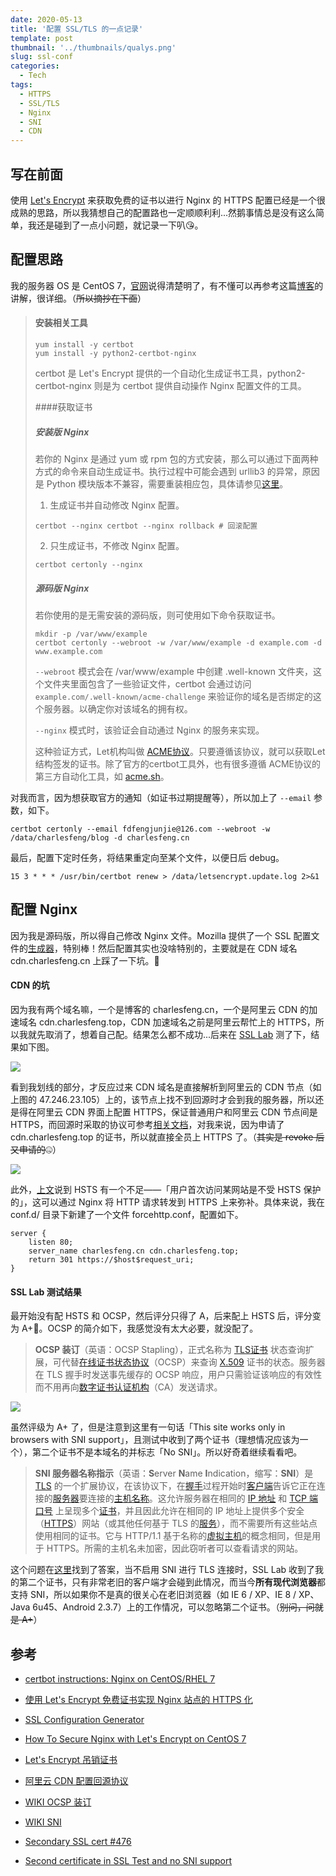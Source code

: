 ```yaml
---
date: 2020-05-13
title: '配置 SSL/TLS 的一点记录'
template: post
thumbnail: '../thumbnails/qualys.png'
slug: ssl-conf
categories:
  - Tech
tags:
  - HTTPS
  - SSL/TLS
  - Nginx
  - SNI
  - CDN
---
```


## 写在前面

使用 [Let's Encrypt](https://letsencrypt.org/zh-cn/) 来获取免费的证书以进行 Nginx 的 HTTPS 配置已经是一个很成熟的思路，所以我猜想自己的配置路也一定顺顺利利...然鹅事情总是没有这么简单，我还是碰到了一点小问题，就记录一下叭😘。

## 配置思路

我的服务器 OS 是 CentOS 7，[官网](https://certbot.eff.org/lets-encrypt/centosrhel7-nginx.html)说得清楚明了，有不懂可以再参考这篇[博客](https://pylixm.cc/posts/2019-08-12-letencrypt.html)的讲解，很详细。（~~所以摘抄在下面~~）

>#### 安装相关工具
>
>```shell
>yum install -y certbot 
>yum install -y python2-certbot-nginx
>```
>
>certbot 是 Let's Encrypt 提供的一个自动化生成证书工具，python2-certbot-nginx 则是为 certbot 提供自动操作 Nginx 配置文件的工具。
>
>####获取证书
>
>##### 安装版 Nginx
>
>若你的 Nginx 是通过 yum 或 rpm 包的方式安装，那么可以通过下面两种方式的命令来自动生成证书。执行过程中可能会遇到 urllib3 的异常，原因是 Python 模块版本不兼容，需要重装相应包，具体请参见[这里](https://pylixm.cc/posts/2019-08-12-letencrypt.html#%E7%94%9F%E6%88%90%E8%AF%81%E4%B9%A6)。
>
>1. 生成证书并自动修改 Nginx 配置。
>
>```shell
>certbot --nginx certbot --nginx rollback # 回滚配置
>```
>
>2. 只生成证书，不修改 Nginx 配置。
>
>```shell
>certbot certonly --nginx
>```
>
>##### 源码版 Nginx
>
>若你使用的是无需安装的源码版，则可使用如下命令获取证书。
>
>```shell
>mkdir -p /var/www/example
>certbot certonly --webroot -w /var/www/example -d example.com -d www.example.com
>```
>
>`--webroot` 模式会在 /var/www/example 中创建 .well-known 文件夹，这个文件夹里面包含了一些验证文件，certbot 会通过访问 `example.com/.well-known/acme-challenge` 来验证你的域名是否绑定的这个服务器。以确定你对该域名的拥有权。
>
>`--nginx` 模式时，该验证会自动通过 Nginx 的服务来实现。
>
>这种验证方式，Let机构叫做 [ACME协议](https://link.jianshu.com/?t=https://ietf-wg-acme.github.io/acme/)。只要遵循该协议，就可以获取Let结构签发的证书。除了官方的certbot工具外，也有很多遵循 ACME协议的第三方自动化工具，如 [acme.sh](https://github.com/Neilpang/acme.sh)。

对我而言，因为想获取官方的通知（如证书过期提醒等），所以加上了 `--email` 参数，如下。

```shell
certbot certonly --email fdfengjunjie@126.com --webroot -w /data/charlesfeng/blog -d charlesfeng.cn
```

最后，配置下定时任务，将结果重定向至某个文件，以便日后 debug。

```shell
15 3 * * * /usr/bin/certbot renew > /data/letsencrypt.update.log 2>&1
```

## 配置 Nginx

因为我是源码版，所以得自己修改 Nginx 文件。Mozilla 提供了一个 SSL 配置文件的[生成器](https://ssl-config.mozilla.org/#server=nginx&version=1.12.2&config=intermediate&openssl=1.1.1d&guideline=5.4)，特别棒！然后配置其实也没啥特别的，主要就是在 CDN 域名 cdn.charlesfeng.cn 上踩了一下坑。🥶

#### CDN 的坑

因为我有两个域名嘛，一个是博客的 charlesfeng.cn，一个是阿里云 CDN 的加速域名 cdn.charlesfeng.top，CDN 加速域名之前是阿里云帮忙上的 HTTPS，所以我就先取消了，想着自己配。结果怎么都不成功...后来在 [SSL Lab](https://www.ssllabs.com/ssltest/) 测了下，结果如下图。

![](https://images.charlesfeng.cn/2020-05-13-ssllab-cdn.jpg)

看到我划线的部分，才反应过来 CDN 域名是直接解析到阿里云的 CDN 节点（如上图的 47.246.23.105）上的，该节点上找不到回源时才会到我的服务器，所以还是得在阿里云 CDN 界面上配置 HTTPS，保证普通用户和阿里云 CDN 节点间是 HTTPS，而回源时采取的协议可参考[相关文档](https://help.aliyun.com/document_detail/34949.html)，对我来说，因为申请了 cdn.charlesfeng.top 的证书，所以就直接全员上 HTTPS 了。（~~其实是 revoke 后又申请的~~🤐）

![](https://images.charlesfeng.cn/2020-05-13-arch.png)

此外，[上文](status-code-307-and-hsts)说到 HSTS 有一个不足——「用户首次访问某网站是不受 HSTS 保护的」，这可以通过 Nginx 将 HTTP 请求转发到 HTTPS 上来弥补。具体来说，我在 conf.d/ 目录下新建了一个文件 forcehttp.conf，配置如下。

```shell
server {
	listen 80;
	server_name charlesfeng.cn cdn.charlesfeng.top;
	return 301 https://$host$request_uri;
}
```

#### SSL Lab 测试结果

最开始没有配 HSTS 和 OCSP，然后评分只得了 A，后来配上 HSTS 后，评分变为 A+🥳。OCSP 的简介如下，我感觉没有太大必要，就没配了。

>**OCSP 装订**（英语：OCSP Stapling），正式名称为 [TLS](https://zh.wikipedia.org/wiki/傳輸層安全協議)[证书](https://zh.wikipedia.org/wiki/数字证书) 状态查询扩展，可代替[在线证书状态协议](https://zh.wikipedia.org/wiki/在线证书状态协议)（OCSP）来查询 [X.509](https://zh.wikipedia.org/wiki/X.509) 证书的状态。服务器在 TLS 握手时发送事先缓存的 OCSP 响应，用户只需验证该响应的有效性而不用再向[数字证书认证机构](https://zh.wikipedia.org/wiki/数字证书认证机构)（CA）发送请求。

![](https://images.charlesfeng.cn/2020-05-13-ssllab-domain.jpg)

虽然评级为 A+ 了，但是注意到这里有一句话「This site works only in browsers with SNI support」，且测试中收到了两个证书（理想情况应该为一个），第二个证书不是本域名的并标志「No SNI」。所以好奇着继续看看吧。

> **SNI 服务器名称指示**（英语：**S**erver **N**ame **I**ndication，缩写：**SNI**）是 [TLS](https://zh.wikipedia.org/wiki/TLS) 的一个扩展协议，在该协议下，在[握手](https://zh.wikipedia.org/wiki/握手_(技术))过程开始时[客户端](https://zh.wikipedia.org/wiki/客户端)告诉它正在连接的[服务器](https://zh.wikipedia.org/wiki/服务器)要连接的[主机名称](https://zh.wikipedia.org/wiki/主機名稱)。这允许服务器在相同的 [IP 地址](https://zh.wikipedia.org/wiki/IP地址) 和 [TCP 端口号](https://zh.wikipedia.org/wiki/通訊埠) 上呈现多个[证书](https://zh.wikipedia.org/wiki/電子憑證)，并且因此允许在相同的 IP 地址上提供多个安全（[HTTPS](https://zh.wikipedia.org/wiki/超文本传输安全协议)）网站（或其他任何基于 TLS 的[服务](https://zh.wikipedia.org/wiki/服务器)），而不需要所有这些站点使用相同的证书。它与 HTTP/1.1 基于名称的[虚拟主机](https://zh.wikipedia.org/wiki/虚拟主机)的概念相同，但是用于 HTTPS。所需的主机名未加密，因此窃听者可以查看请求的网站。

这个问题在[这里](https://github.com/ssllabs/ssllabs-scan/issues/476#issuecomment-290305264)找到了答案，当不启用 SNI 进行 TLS 连接时，SSL Lab 收到了我的第二个证书，只有非常老旧的客户端才会碰到此情况，而当今**所有现代浏览器**都支持 SNI，所以如果你不是真的很关心在老旧浏览器（如 IE 6 / XP、IE 8 / XP、Java 6u45、Android 2.3.7）上的工作情况，可以忽略第二个证书。（~~别问，问就是 A+~~）

## 参考

- [certbot instructions: Nginx on CentOS/RHEL 7](https://certbot.eff.org/lets-encrypt/centosrhel7-nginx.html)

- [使用 Let's Encrypt 免费证书实现 Nginx 站点的 HTTPS 化](https://pylixm.cc/posts/2019-08-12-letencrypt.html)

- [SSL Configuration Generator](https://ssl-config.mozilla.org/#server=nginx&version=1.12.2&config=intermediate&openssl=1.1.1d&guideline=5.4)

- [How To Secure Nginx with Let's Encrypt on CentOS 7](https://www.digitalocean.com/community/tutorials/how-to-secure-nginx-with-let-s-encrypt-on-centos-7)

- [Let's Encrypt 吊销证书](https://letsencrypt.org/zh-cn/docs/revoking/)

- [阿里云 CDN 配置回源协议](https://help.aliyun.com/document_detail/34949.html)

- [WIKI OCSP 装订](https://zh.wikipedia.org/wiki/OCSP%E8%A3%85%E8%AE%A2)

- [WIKI SNI](https://zh.wikipedia.org/wiki/%E6%9C%8D%E5%8A%A1%E5%99%A8%E5%90%8D%E7%A7%B0%E6%8C%87%E7%A4%BA)

- [Secondary SSL cert #476](https://github.com/ssllabs/ssllabs-scan/issues/476#issuecomment-290305264)

- [Second certificate in SSL Test and no SNI support](https://community.letsencrypt.org/t/second-certificate-in-ssl-test-and-no-sni-support/115552/3)

